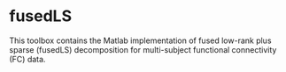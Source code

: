 # fusedLS
This toolbox contains the Matlab implementation of fused low-rank plus sparse (fusedLS) decomposition for multi-subject functional connectivity (FC) data.
